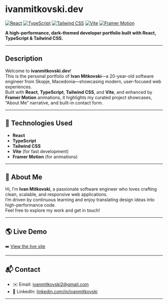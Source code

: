 # ivanmitkovski.dev  
[![React][react-badge]][react-url] [![TypeScript][ts-badge]][ts-url] [![Tailwind CSS][tw-badge]][tw-url] [![Vite][vite-badge]][vite-url] [![Framer Motion][fm-badge]][fm-url]

**A high-performance, dark-themed developer portfolio built with React, TypeScript & Tailwind CSS.**

---

## Description

Welcome to **ivanmitkovski.dev**!  
This is the personal portfolio of **Ivan Mitkovski**—a 20-year-old software engineer from Skopje, Macedonia—showcasing modern, user-focused web experiences.  
Built with **React**, **TypeScript**, **Tailwind CSS**, and **Vite**, and enhanced by **Framer Motion** animations, it highlights my curated project showcases, “About Me” narrative, and built-in contact form.

---

## 🚀 Technologies Used

- **React**  
- **TypeScript**  
- **Tailwind CSS**  
- **Vite** (for fast development)  
- **Framer Motion** (for animations)  

---

## 📄 About Me

Hi, I’m **Ivan Mitkovski**, a passionate software engineer who loves crafting clean, scalable, and responsive web applications.  
I’m driven by continuous learning and enjoy translating design ideas into high-performance code.  
Feel free to explore my work and get in touch!

---

## 🌎 Live Demo

➡️ [View the live site](https://www.ivanmitkovski.dev/)

---

## 📬 Contact

- ✉️ Email: [ivanmitkovski2@gmail.com](mailto:ivanmitkovski2@gmail.com)  
- 🔗 LinkedIn: [linkedin.com/in/ivanmitkovski](https://www.linkedin.com/in/ivanmitkovski)  

---

<!-- BADGES & LINKS -->
[react-badge]: https://img.shields.io/badge/React-20232A?style=for-the-badge&logo=react&logoColor=61DAFB
[react-url]: https://reactjs.org/
[ts-badge]: https://img.shields.io/badge/TypeScript-007ACC?style=for-the-badge&logo=typescript&logoColor=white
[ts-url]: https://www.typescriptlang.org/
[tw-badge]: https://img.shields.io/badge/Tailwind_CSS-06B6D4?style=for-the-badge&logo=tailwind-css&logoColor=white
[tw-url]: https://tailwindcss.com/
[vite-badge]: https://img.shields.io/badge/Vite-646CFF?style=for-the-badge&logo=vite&logoColor=white
[vite-url]: https://vitejs.dev/
[fm-badge]: https://img.shields.io/badge/Framer_Motion-000000?style=for-the-badge&logo=framer&logoColor=white
[fm-url]: https://www.framer.com/motion/
